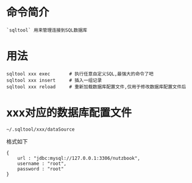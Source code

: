 # 命令简介 

    `sqltool` 用来管理连接到SQL数据库

# 用法

```
sqltool xxx exec       # 执行任意自定义SQL,最强大的命令了吧
sqltool xxx insert     # 插入一组记录
sqltool xxx reload     # 重新加载数据库配置文件,仅用于修改数据库配置文件后
```

# xxx对应的数据库配置文件

```
~/.sqltool/xxx/dataSource
```

格式如下

```
{
	url : "jdbc:mysql://127.0.0.1:3306/nutzbook",
	username : "root",
	password : "root"
}
```